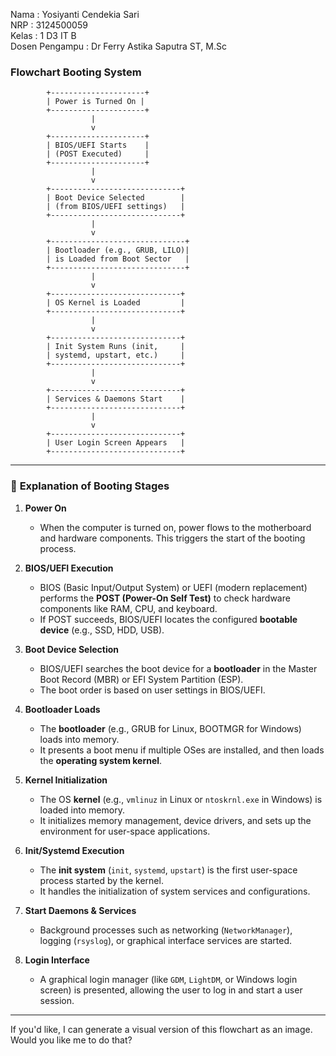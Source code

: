 Nama  : Yosiyanti Cendekia Sari  
NRP   : 3124500059  
Kelas : 1 D3 IT B  
Dosen Pengampu : Dr Ferry Astika Saputra ST, M.Sc

###  Flowchart Booting System

```plaintext
        +---------------------+
        | Power is Turned On |
        +---------------------+
                  |
                  v
        +---------------------+
        | BIOS/UEFI Starts    |
        | (POST Executed)     |
        +---------------------+
                  |
                  v
        +-----------------------------+
        | Boot Device Selected        |
        | (from BIOS/UEFI settings)   |
        +-----------------------------+
                  |
                  v
        +------------------------------+
        | Bootloader (e.g., GRUB, LILO)|
        | is Loaded from Boot Sector   |
        +------------------------------+
                  |
                  v
        +-----------------------------+
        | OS Kernel is Loaded         |
        +-----------------------------+
                  |
                  v
        +-----------------------------+
        | Init System Runs (init,     |
        | systemd, upstart, etc.)     |
        +-----------------------------+
                  |
                  v
        +-----------------------------+
        | Services & Daemons Start    |
        +-----------------------------+
                  |
                  v
        +-----------------------------+
        | User Login Screen Appears   |
        +-----------------------------+
```

---

### 📝 **Explanation of Booting Stages**

1. **Power On**

   * When the computer is turned on, power flows to the motherboard and hardware components. This triggers the start of the booting process.

2. **BIOS/UEFI Execution**

   * BIOS (Basic Input/Output System) or UEFI (modern replacement) performs the **POST (Power-On Self Test)** to check hardware components like RAM, CPU, and keyboard.
   * If POST succeeds, BIOS/UEFI locates the configured **bootable device** (e.g., SSD, HDD, USB).

3. **Boot Device Selection**

   * BIOS/UEFI searches the boot device for a **bootloader** in the Master Boot Record (MBR) or EFI System Partition (ESP).
   * The boot order is based on user settings in BIOS/UEFI.

4. **Bootloader Loads**

   * The **bootloader** (e.g., GRUB for Linux, BOOTMGR for Windows) loads into memory.
   * It presents a boot menu if multiple OSes are installed, and then loads the **operating system kernel**.

5. **Kernel Initialization**

   * The OS **kernel** (e.g., `vmlinuz` in Linux or `ntoskrnl.exe` in Windows) is loaded into memory.
   * It initializes memory management, device drivers, and sets up the environment for user-space applications.

6. **Init/Systemd Execution**

   * The **init system** (`init`, `systemd`, `upstart`) is the first user-space process started by the kernel.
   * It handles the initialization of system services and configurations.

7. **Start Daemons & Services**

   * Background processes such as networking (`NetworkManager`), logging (`rsyslog`), or graphical interface services are started.

8. **Login Interface**

   * A graphical login manager (like `GDM`, `LightDM`, or Windows login screen) is presented, allowing the user to log in and start a user session.

---

If you'd like, I can generate a visual version of this flowchart as an image. Would you like me to do that?
